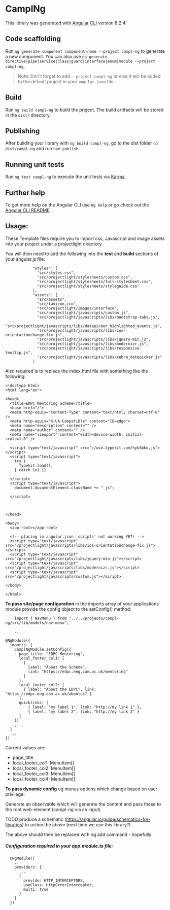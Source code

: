 # CamplNg

This library was generated with [Angular CLI](https://github.com/angular/angular-cli) version 8.2.4.

## Code scaffolding

Run `ng generate component component-name --project campl-ng` to generate a new component. You can also use `ng generate directive|pipe|service|class|guard|interface|enum|module --project campl-ng`.

> Note: Don't forget to add `--project campl-ng` or else it will be added to the default project in your `angular.json` file.

## Build

Run `ng build campl-ng` to build the project. The build artifacts will be stored in the `dist/` directory.

## Publishing

After building your library with `ng build campl-ng`, go to the dist folder `cd dist/campl-ng` and run `npm publish`.

## Running unit tests

Run `ng test campl-ng` to execute the unit tests via [Karma](https://karma-runner.github.io).

## Further help

To get more help on the Angular CLI use `ng help` or go check out the [Angular CLI README](https://github.com/angular/angular-cli/blob/master/README.md).

## Usage:

These Template files require you to import css, Javascript and image assets into your project under a projectlight directory.

You will then need to add the following into the **test** and **build** sections of your angular.js file:

```
            "styles": [
              "src/styles.css",
              "src/projectlight/stylesheets/custom.css",
              "src/projectlight/stylesheets/full-stylesheet.css",
              "src/projectlight/stylesheets/styleguide.css"
            ],
            "assets": [
              "src/assets",
              "src/favicon.ico",
              "src/projectlight/images/interface",
              "src/projectlight/javascripts/custom.js",
              "src/projectlight/javascripts/libs/bootstrap-tabs.js",
              "src/projectlight/javascripts/libs/datepicker_highlighted_events.js",
              "src/projectlight/javascripts/libs/ios-orientationchange-fix.js",
              "src/projectlight/javascripts/libs/jquery-min.js",
              "src/projectlight/javascripts/libs/modernizr.js",
              "src/projectlight/javascripts/libs/responsive-tooltip.js",
              "src/projectlight/javascripts/libs/zebra_datepicker.js"
            ]
```

Also required is to replace the index.html file with something like the following:

```
<!doctype html>
<html lang="en">

<head>
  <title>EDPC Mentoring Scheme</title>
  <base href="/">
  <meta http-equiv="Content-Type" content="text/html; charset=utf-8" />
  <meta http-equiv="X-UA-Compatible" content="IE=edge">
  <meta name="description" content="" />
  <meta name="author" content="" />
  <meta name="viewport" content="width=device-width, initial-scale=1.0" />

  <script type="text/javascript" src="//use.typekit.com/hyb5bko.js"></script>
  <script type="text/javascript">
    try {
      Typekit.load();
    } catch (e) {}

  </script>
  <script type="text/javascript">
    document.documentElement.className += " js";

  </script>



</head>

<body>
  <app-root></app-root>

  <!-- placing in angular.json 'scripts' not working YET! -->
  <script type="text/javascript" src="/projectlight/javascripts/libs/ios-orientationchange-fix.js"></script>
  <script type="text/javascript" src="/projectlight/javascripts/libs/jquery-min.js"></script>
  <script type="text/javascript" src="/projectlight/javascripts/libs/modernizr.js"></script>
  <script type="text/javascript" src="/projectlight/javascripts/custom.js"></script>

</body>

</html>
```

**To pass site/page configuration** in the imports array of your applications module provide the config object to the setConfig() method:

```
    import { NavMenu } from "../../projects/campl-ng/src/lib/models/nav-menu";

    ...

@NgModule({
  imports: [
    CamplNgModule.setConfig({
      page_title: "EDPC Mentoring",
      local_footer_col1: [
        {
          label: "About the Scheme",
          link: "https://edpc.eng.cam.ac.uk/mentoring"
        }
      ],
      local_footer_col2: [
        { label: "About the EDPC", link: "https://edpc.eng.cam.ac.uk/aboutus" }
      ],
      quicklinks: [
          { label: "my label 1", link: "http://my link 1" },
          { label: "my label 2", link: "http://my link 2" }
      ]
    })
    ,...
  ]
  ...
})
```

Current values are:

- page_title
- local_footer_col1: MenuItem[]
- local_footer_col2: MenuItem[]
- local_footer_col3: MenuItem[]
- local_footer_col4: MenuItem[]

**To pass dynamic config** eg menus options which change based on user privilege:

Generate an observable which will generate the content and pass these to the root web-element (campl-ng via an input)

TODO produce a schematic (https://angular.io/guide/schematics-for-libraries) to action the above (next time we use this library?)

The above should then be replaced with ng add command - hopefully

##### Configuration required in your app.module.ts file:

```
  @NgModule({
    ...
    providers: [
      ...
      {
        provide: HTTP_INTERCEPTORS,
        useClass: HttpErrorInterceptor,
        multi: true
      }
    ]
  })
```
